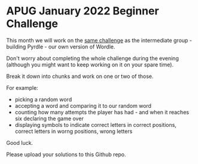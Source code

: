 # APUG January 2022 Beginner Challenge

This month we will work on the [same challenge](https://github.com/PythonAberdeen/user_group/blob/master/2022-01/intermediate/README.md) as the intermediate group - building Pyrdle - our own version of Wordle. 

Don't worry about completing the whole challenge during the evening (although you might want to keep working on it on your spare time).

Break it down into chunks and work on one or two of those. 

For example:

* picking a random word
* accepting a word and comparing it to our random word
* counting how many attempts the player has had - and when it reaches six declaring the game over
* displaying symbols to indicate correct letters in correct positions, correct letters in worng positions, wrong letters

Good luck.

Please upload your solutions to this Github repo. 